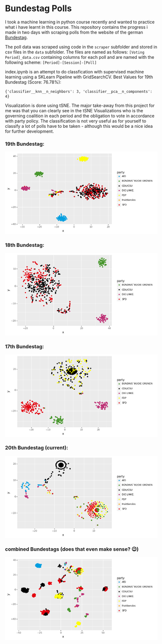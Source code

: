 # Bundestag Polls
I took a machine learning in python course recently and wanted to practice what i have learnt in this course. This repository contains the progress i made in two days with scraping polls from the website of the german [Bundestag](https://bundestag.de).

The poll data was scraped using code in the `scraper` subfolder and stored in csv files in the `data` subfolder.
The files are named as follows: `[Voting Period]_data.csv` containing columns for each poll and are named with the following scheme: `[Period]-[Session]-[Poll]`

index.ipynb is an attempt to do classfication with supervised machine learning using a SKLearn Pipeline with  GridSearchCV. Best Values for 19th Bundestag (Score: 76.78%):
```
{'classifier__knn__n_neighbors': 3, 'classifier__pca__n_components': 4}
```
Visualization is done using tSNE. The major take-away from this project for me was that you can clearly see in the tSNE Visualizations who is the governing coalition in each period and the obligation to vote in accordance with party policy. The classification is not very useful as for yourself to classify a lot of polls have to be taken - although this would be a nice idea for further development.

### 19th Bundestag:
![](/.github/19_viz.png)
### 18th Bundestag:
![](/.github/18_viz.png)
### 17th Bundestag:
![](/.github/17_viz.png)


### 20th Bundestag (current):
![](/.github/20_viz.png)

### combined Bundestags (does that even make sense? 😉)
![](/.github/all_viz.png)